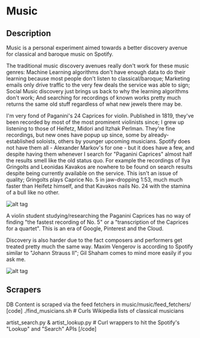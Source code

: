 # Music

## Description

  Music is a personal experiment aimed towards a better discovery avenue for classical and baroque music on Spotify.

  The traditional music discovery avenues really don't work for these music genres: Machine Learning algorithms
don't have enough data to do their learning because most people don't listen to classical/baroque; Marketing emails
only drive traffic to the very few deals the service was able to sign; Social Music discovery just brings us back to
why the learning algorithms don't work; And searching for recordings of known works pretty much returns the same old
stuff regardless of what new jewels there may be.
 
  I'm very fond of Paganini's 24 Caprices for violin. Published in 1819, they've been recorded by most of the most
prominent violinists since; I grew up listening to those of Heifetz, Midori and Itzhak Perlman. They're fine recordings,
but new ones have popup up since, some by already-established soloists, others by younger upcoming musicians.
Spotify does not have them all - Alexander Markov's for one - but it does have a few, and despite having them whenever
I search for "Paganini Caprices" almost half the results smell like the old status quo. For example the recordings of 
Ilya Gringolts and Leonidas Kavakos are nowhere to be found on search results despite being currently available on the service.
This isn't an issue of quality; Gringolts plays Caprice No. 5 in jaw-dropping 1:53, much much faster than Heifetz himself, 
and that Kavakos nails No. 24 with the stamina of a bull like no other. 

![alt tag](https://raw.github.com/mmenchu/music/master/readme/spotify_1.png "")

A violin student studying/researching the Paganini Caprices has no way of finding "the fastest recording of No. 5"
or a "transcription of the Caprices for a quartet". This is an era of Google, Pinterest and the Cloud. 

Discovery is also harder due to the fact composers and performers get treated pretty much the same way. 
Maxim Vengerov is according to Spotify similar to "Johann Strauss II"; Gil Shaham comes to mind more easily if you ask me. 

![alt tag](https://raw.github.com/mmenchu/music/master/readme/spotify_2.png "")

## Scrapers

DB Content is scraped via the feed fetchers in music/music/feed_fetchers/
[code]
./find_musicians.sh  # Curls Wikipedia lists of classical musicians

artist_search.py & artist_lookup.py # Curl wrappers to hit the Spotify's "Lookup" and "Search" APIs
[/code]

